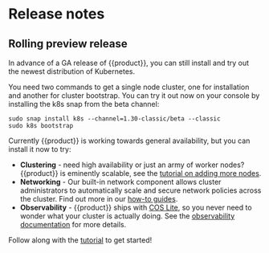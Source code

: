 # Release notes

## Rolling preview release

In advance of a GA release of {{product}}, you can still install and
try out the newest distribution of Kubernetes.

You need two commands to get a single node cluster, one for installation and
another for cluster bootstrap. You can try it out now on your console by
installing the k8s snap from the beta channel:

```
sudo snap install k8s --channel=1.30-classic/beta --classic
sudo k8s bootstrap
```

Currently {{product}} is working towards general availability, but you
can install it now to try:

- **Clustering** - need high availability or just an army of worker nodes?
  {{product}} is eminently scalable, see the [tutorial on adding
  more nodes][nodes]. 
- **Networking** - Our built-in network component allows cluster administrators
  to automatically scale and secure network policies across the cluster. Find
  out more in our [how-to guides][networking].
- **Observability** - {{product}} ships with [COS Lite], so you never
  need to wonder what your cluster is actually doing. See the [observability
  documentation] for more details.

Follow along with the [tutorial] to get started!


<!-- LINKS -->

[tutorial]: ../tutorial/getting-started
[nodes]: ../tutorial/add-remove-nodes
[COS Lite]: https://charmhub.io/cos-lite
[networking]: ../howto/networking/index
[observability documentation]: ../../charm/howto/cos-lite